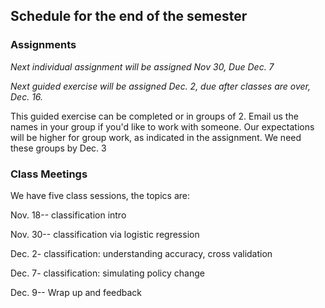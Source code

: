 ## Schedule for the end of the semester

### Assignments

*Next individual assignment will be assigned Nov 30, Due Dec. 7*

*Next guided exercise will be assigned Dec. 2, due after classes are over, Dec. 16.*

This guided exercise can be completed or in groups of 2. Email us the names in your group if you'd like to work with someone. Our expectations will be higher for group work, as indicated in the assignment. We need these groups by Dec. 3

### Class Meetings

We have five class sessions, the topics are:

Nov. 18-- classification intro

Nov. 30-- classification via logistic regression

Dec. 2- classification: understanding accuracy, cross validation

Dec. 7- classification: simulating policy change

Dec. 9-- Wrap up and feedback
